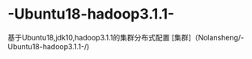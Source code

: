 # -Ubuntu18-hadoop3.1.1-
基于Ubuntu18,jdk10,hadoop3.1.1的集群分布式配置
[集群]（Nolansheng/-Ubuntu18-hadoop3.1.1-/)
